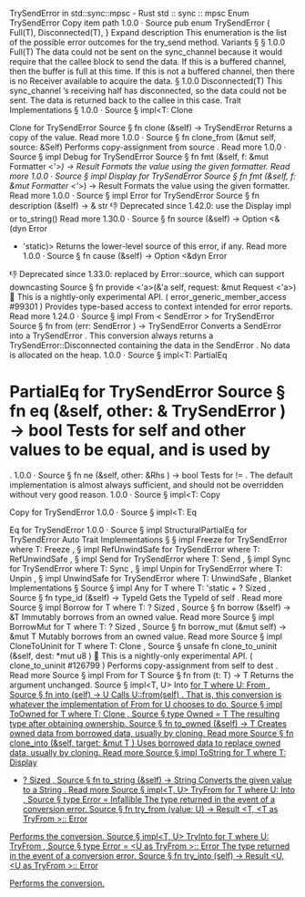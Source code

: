 TrySendError in std::sync::mpsc - Rust
std
::
sync
::
mpsc
Enum
TrySendError
Copy item path
1.0.0
·
Source
pub enum TrySendError<T> {
    Full(T),
    Disconnected(T),
}
Expand description
This enumeration is the list of the possible error outcomes for the
try_send
method.
Variants
§
§
1.0.0
Full(T)
The data could not be sent on the
sync_channel
because it would require that
the callee block to send the data.
If this is a buffered channel, then the buffer is full at this time. If
this is not a buffered channel, then there is no
Receiver
available to
acquire the data.
§
1.0.0
Disconnected(T)
This
sync_channel
’s receiving half has disconnected, so the data could not be
sent. The data is returned back to the callee in this case.
Trait Implementations
§
1.0.0
·
Source
§
impl<T:
Clone
>
Clone
for
TrySendError
<T>
Source
§
fn
clone
(&self) ->
TrySendError
<T>
Returns a copy of the value.
Read more
1.0.0
·
Source
§
fn
clone_from
(&mut self, source: &Self)
Performs copy-assignment from
source
.
Read more
1.0.0
·
Source
§
impl<T>
Debug
for
TrySendError
<T>
Source
§
fn
fmt
(&self, f: &mut
Formatter
<'_>) ->
Result
Formats the value using the given formatter.
Read more
1.0.0
·
Source
§
impl<T>
Display
for
TrySendError
<T>
Source
§
fn
fmt
(&self, f: &mut
Formatter
<'_>) ->
Result
Formats the value using the given formatter.
Read more
1.0.0
·
Source
§
impl<T>
Error
for
TrySendError
<T>
Source
§
fn
description
(&self) -> &
str
👎
Deprecated since 1.42.0: use the Display impl or to_string()
Read more
1.30.0
·
Source
§
fn
source
(&self) ->
Option
<&(dyn
Error
+ 'static)>
Returns the lower-level source of this error, if any.
Read more
1.0.0
·
Source
§
fn
cause
(&self) ->
Option
<&dyn
Error
>
👎
Deprecated since 1.33.0: replaced by Error::source, which can support downcasting
Source
§
fn
provide
<'a>(&'a self, request: &mut
Request
<'a>)
🔬
This is a nightly-only experimental API. (
error_generic_member_access
#99301
)
Provides type-based access to context intended for error reports.
Read more
1.24.0
·
Source
§
impl<T>
From
<
SendError
<T>> for
TrySendError
<T>
Source
§
fn
from
(err:
SendError
<T>) ->
TrySendError
<T>
Converts a
SendError<T>
into a
TrySendError<T>
.
This conversion always returns a
TrySendError::Disconnected
containing the data in the
SendError<T>
.
No data is allocated on the heap.
1.0.0
·
Source
§
impl<T:
PartialEq
>
PartialEq
for
TrySendError
<T>
Source
§
fn
eq
(&self, other: &
TrySendError
<T>) ->
bool
Tests for
self
and
other
values to be equal, and is used by
==
.
1.0.0
·
Source
§
fn
ne
(&self, other:
&Rhs
) ->
bool
Tests for
!=
. The default implementation is almost always sufficient,
and should not be overridden without very good reason.
1.0.0
·
Source
§
impl<T:
Copy
>
Copy
for
TrySendError
<T>
1.0.0
·
Source
§
impl<T:
Eq
>
Eq
for
TrySendError
<T>
1.0.0
·
Source
§
impl<T>
StructuralPartialEq
for
TrySendError
<T>
Auto Trait Implementations
§
§
impl<T>
Freeze
for
TrySendError
<T>
where
    T:
Freeze
,
§
impl<T>
RefUnwindSafe
for
TrySendError
<T>
where
    T:
RefUnwindSafe
,
§
impl<T>
Send
for
TrySendError
<T>
where
    T:
Send
,
§
impl<T>
Sync
for
TrySendError
<T>
where
    T:
Sync
,
§
impl<T>
Unpin
for
TrySendError
<T>
where
    T:
Unpin
,
§
impl<T>
UnwindSafe
for
TrySendError
<T>
where
    T:
UnwindSafe
,
Blanket Implementations
§
Source
§
impl<T>
Any
for T
where
    T: 'static + ?
Sized
,
Source
§
fn
type_id
(&self) ->
TypeId
Gets the
TypeId
of
self
.
Read more
Source
§
impl<T>
Borrow
<T> for T
where
    T: ?
Sized
,
Source
§
fn
borrow
(&self) ->
&T
Immutably borrows from an owned value.
Read more
Source
§
impl<T>
BorrowMut
<T> for T
where
    T: ?
Sized
,
Source
§
fn
borrow_mut
(&mut self) ->
&mut T
Mutably borrows from an owned value.
Read more
Source
§
impl<T>
CloneToUninit
for T
where
    T:
Clone
,
Source
§
unsafe fn
clone_to_uninit
(&self, dest:
*mut
u8
)
🔬
This is a nightly-only experimental API. (
clone_to_uninit
#126799
)
Performs copy-assignment from
self
to
dest
.
Read more
Source
§
impl<T>
From
<T> for T
Source
§
fn
from
(t: T) -> T
Returns the argument unchanged.
Source
§
impl<T, U>
Into
<U> for T
where
    U:
From
<T>,
Source
§
fn
into
(self) -> U
Calls
U::from(self)
.
That is, this conversion is whatever the implementation of
From
<T> for U
chooses to do.
Source
§
impl<T>
ToOwned
for T
where
    T:
Clone
,
Source
§
type
Owned
= T
The resulting type after obtaining ownership.
Source
§
fn
to_owned
(&self) -> T
Creates owned data from borrowed data, usually by cloning.
Read more
Source
§
fn
clone_into
(&self, target:
&mut T
)
Uses borrowed data to replace owned data, usually by cloning.
Read more
Source
§
impl<T>
ToString
for T
where
    T:
Display
+ ?
Sized
,
Source
§
fn
to_string
(&self) ->
String
Converts the given value to a
String
.
Read more
Source
§
impl<T, U>
TryFrom
<U> for T
where
    U:
Into
<T>,
Source
§
type
Error
=
Infallible
The type returned in the event of a conversion error.
Source
§
fn
try_from
(value: U) ->
Result
<T, <T as
TryFrom
<U>>::
Error
>
Performs the conversion.
Source
§
impl<T, U>
TryInto
<U> for T
where
    U:
TryFrom
<T>,
Source
§
type
Error
= <U as
TryFrom
<T>>::
Error
The type returned in the event of a conversion error.
Source
§
fn
try_into
(self) ->
Result
<U, <U as
TryFrom
<T>>::
Error
>
Performs the conversion.